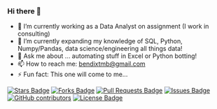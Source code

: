 ### Hi there 👋

- 🔭 I’m currently working as a Data Analyst on assignment (I work in consulting)
- 🌱 I’m currently expanding my knowledge of SQL, Python, Numpy/Pandas, data science/engineering all things data!
- 💬 Ask me about ... automating stuff in Excel or Python botting!
- 📫 How to reach me: bendixtmb@gmail.com
- ⚡ Fun fact: This one will come to me...

<a href="https://github.com/tmb5cg/tmb5cg/stargazers"><img src="https://img.shields.io/github/stars/tmb5cg/awesome-github-profile-readme" alt="Stars Badge"/></a>
<a href="https://github.com/tmb5cg/awesome-github-profile-readme/network/members"><img src="https://img.shields.io/github/forks/tmb5cg/awesome-github-profile-readme" alt="Forks Badge"/></a>
<a href="https://github.com/tmb5cg/awesome-github-profile-readme/pulls"><img src="https://img.shields.io/github/issues-pr/tmb5cg/awesome-github-profile-readme" alt="Pull Requests Badge"/></a>
<a href="https://github.com/tmb5cg/awesome-github-profile-readme/issues"><img src="https://img.shields.io/github/issues/tmb5cg/awesome-github-profile-readme" alt="Issues Badge"/></a>
<a href="https://github.com/tmb5cg/awesome-github-profile-readme/graphs/contributors"><img alt="GitHub contributors" src="https://img.shields.io/github/contributors/tmb5cg/awesome-github-profile-readme?color=2b9348"></a>
<a href="https://github.com/tmb5cg/awesome-github-profile-readme/blob/master/LICENSE"><img src="https://img.shields.io/github/license/tmb5cg/awesome-github-profile-readme?color=2b9348" alt="License Badge"/></a>

<!--

Here are some ideas to get you started:

- 🔭 I’m currently working on ...
- 🌱 I’m currently learning ... 
- 👯 I’m looking to collaborate on ...
- 🤔 I’m looking for help with ...
- 💬 Ask me about ... Excel automation OR building Python botting!
- 📫 How to reach me: ...
- 😄 Pronouns: ...
- ⚡ Fun fact: ...
--> 